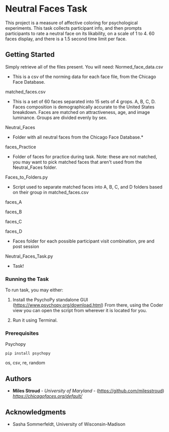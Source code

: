 # Neutral Faces Task

This project is a measure of affective coloring for psychological experiments. 
This task collects participant info, and then prompts participants to rate a neutral face on its likability, on a scale of 1 to 4. 60 faces display, and there is a 1.5 second time limit per face. 

## Getting Started

Simply retrieve all of the files present. You will need:
Normed_face_data.csv

* This is a csv of the norming data for each face file, from the Chicago Face Database.

matched_faces.csv

* This is a set of 60 faces separated into 15 sets of 4 grops. A, B, C, D. Faces composition is demographically accurate to the United States breakdown. Faces are matched on attractiveness, age, and image luminance. Groups are divided evenly by sex.

Neutral_Faces

* Folder with all neutral faces from the Chicago Face Database.*

faces_Practice

* Folder of faces for practice during task. Note: these are not matched, you may want to pick matched faces that aren't used from the Neutral_Faces folder.

Faces_to_Folders.py

* Script used to separate matched faces into A, B, C, and D folders based on their group in matched_faces.csv

faces_A

faces_B

faces_C

faces_D

* Faces folder for each possible participant visit combination, pre and post session

Neutral_Faces_Task.py

* Task!

### Running the Task
To run task, you may either:

1) Install the PsychoPy standalone GUI (https://www.psychopy.org/download.html)
From there, using the Coder view you can open the script from wherever it is located for you. 

2) Run it using Terminal.

### Prerequisites

Psychopy

```
pip install psychopy
```
os, csv, re, random

## Authors

* **Miles Stroud** - *University of Maryland* - (https://github.com/milesstroud)
*https://chicagofaces.org/default/*

## Acknowledgments

* Sasha Sommerfeldt, University of Wisconsin-Madison
